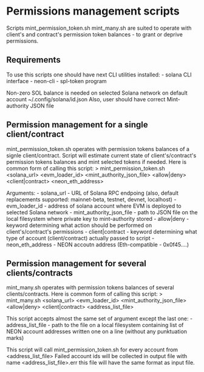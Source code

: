 # Permissions management scripts

Scripts mint_permission_token.sh mint_many.sh are suited to operate with client's and contract's permission token balances - to grant or deprive permissions.

## Requirements

To use this scripts one should have next CLI utilities installed:
    - solana CLI interface
    - neon-cli 
    - spl-token program

Non-zero SOL balance is needed on selected Solana network on default account ~/.config/solana/id.json
Also, user should have correct Mint-authority JSON file

## Permission management for a single client/contract

mint_permission_token.sh operates with permission tokens balances of a signle client/contract. Script will estimate current state of client's/contract's permission tokens balances and mint selected tokens if needed. Here is common form of calling this script:
    > mint_permission_token.sh <solana_url> <evm_loader_id> <mint_authority_json_file> <allow|deny> <client|contract> <neon_eth_address>

Arguments:
    - solana_url - URL of Solana RPC endpoing (also, default replacements supported: mainnet-beta, testnet, devnet, localhost)
    - evm_loader_id - address of solana account where EVM is deployed to selected Solana network
    - mint_authority_json_file - path to JSON file on the local filesystem where private key to mint-authority stored
    - allow|deny - keyword determining what action should be performed on client's/contract's permissions
    - client|contract - keyword determining what type of account (client/contract) actually passed to script
    - neon_eth_address - NEON accoutn address (Eth-compatible - 0x0f45....)

## Permission management for several clients/contracts

mint_many.sh operates with permission tokens balances of several clients/contracts. Here is common form of calling this script:
    > mint_many.sh <solana_url> <evm_loader_id> <mint_authority_json_file> <allow|deny> <client|contract> <address_list_file>

This script accepts almost the same set of argument except the last one:
    - address_list_file - path to the file on a local filesystem containing list of NEON account addresses written one on a line (without any punktuation marks)

This script will call mint_permission_token.sh for every account from <address_list_file>
Failed account ids will be collected in output file with name <address_list_file>.err this file will have the same format as input file.